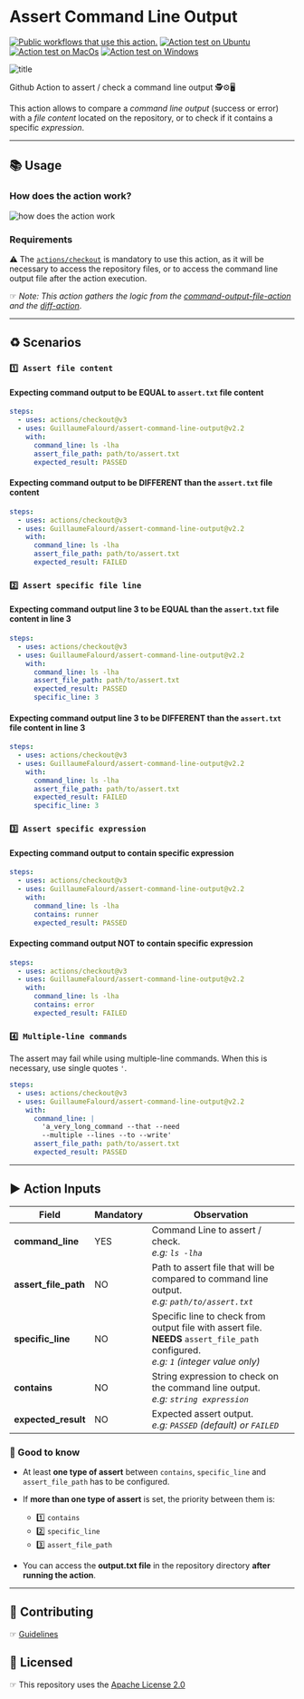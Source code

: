 # Assert Command Line Output

[![Public workflows that use this action.](https://img.shields.io/endpoint?url=https%3A%2F%2Fapi-endbug.vercel.app%2Fapi%2Fgithub-actions%2Fused-by%3Faction%3DGuillaumeFalourd%2Fassert-command-line-output%26badge%3Dtrue)](https://github.com/search?o=desc&q=GuillaumeFalourd+assert-command-line-output+path%3A.github%2Fworkflows+language%3AYAML&s=&type=Code) [![Action test on Ubuntu](https://github.com/GuillaumeFalourd/assert-command-line-output/actions/workflows/ubuntu_test_command_output.yml/badge.svg)](https://github.com/GuillaumeFalourd/check-command-line-output/actions/workflows/ubuntu_test_command_output.yml) [![Action test on MacOs](https://github.com/GuillaumeFalourd/assert-command-line-output/actions/workflows/macos_test_command_output.yml/badge.svg)](https://github.com/GuillaumeFalourd/assert-command-line-output/actions/workflows/macos_test_command_output.yml) [![Action test on Windows](https://github.com/GuillaumeFalourd/assert-command-line-output/actions/workflows/windows_test_command_output.yml/badge.svg)](https://github.com/GuillaumeFalourd/assert-command-line-output/actions/workflows/windows_test_command_output.yml)

![title](https://user-images.githubusercontent.com/22433243/138319283-f2c06465-8ad5-4366-99d1-504a92e6b51e.png)

Github Action to assert / check a command line output 🕵️⚙️🖥

This action allows to compare a _command line output_ (success or error) with a _file content_ located on the repository, or to check if it contains a specific _expression_.

---

## 📚 Usage

<!-- [![Public workflows that use this action (V1).](https://img.shields.io/endpoint?url=https%3A%2F%2Fapi-endbug.vercel.app%2Fapi%2Fgithub-actions%2Fused-by%3Faction%3DGuillaumeFalourd%2Ftest-cli-commands-action%26badge%3Dtrue)](https://github.com/search?o=desc&q=GuillaumeFalourd+test-cli-commands-action+path%3A.github%2Fworkflows+language%3AYAML&s=&type=Code) ☞ [Who is using this action? (V1) 🧑‍💻](https://github.com/search?q=GuillaumeFalourd+test-cli-commands-action+path%3A.github%2Fworkflows+language%3AYAML&type=code)

[![Public workflows that use this action (V2).](https://img.shields.io/endpoint?url=https%3A%2F%2Fapi-endbug.vercel.app%2Fapi%2Fgithub-actions%2Fused-by%3Faction%3DGuillaumeFalourd%2Fassert-command-line-output%26badge%3Dtrue)](https://github.com/search?o=desc&q=GuillaumeFalourd+assert-command-line-output+path%3A.github%2Fworkflows+language%3AYAML&s=&type=Code) ☞ [Who is using this action? (V2) 🧑‍💻](https://github.com/search?q=GuillaumeFalourd+assert-command-line-output+path%3A.github%2Fworkflows+language%3AYAML&type=code) -->

### How does the action work?

![how does the action work](https://user-images.githubusercontent.com/22433243/123486342-39901080-d5e2-11eb-94f2-3f45b4ed6205.png)

### Requirements

⚠️ The [`actions/checkout`](https://github.com/marketplace/actions/checkout) is mandatory to use this action, as it will be necessary to access the repository files, or to access the command line output file after the action execution.

☞ _Note: This action gathers the logic from the [command-output-file-action](https://github.com/GuillaumeFalourd/command-output-file-action) and the [diff-action](https://github.com/GuillaumeFalourd/diff-action)_.

---

## ♻️ Scenarios

### `1️⃣ Assert file content`

#### Expecting command output to be EQUAL to `assert.txt` file content

```yaml
steps:
  - uses: actions/checkout@v3
  - uses: GuillaumeFalourd/assert-command-line-output@v2.2
    with:
      command_line: ls -lha
      assert_file_path: path/to/assert.txt
      expected_result: PASSED
```

#### Expecting command output to be DIFFERENT than the `assert.txt` file content

```yaml
steps:
  - uses: actions/checkout@v3
  - uses: GuillaumeFalourd/assert-command-line-output@v2.2
    with:
      command_line: ls -lha
      assert_file_path: path/to/assert.txt
      expected_result: FAILED
```

### `2️⃣ Assert specific file line`

#### Expecting command output line 3 to be EQUAL than the `assert.txt` file content in line 3

```yaml
steps:
  - uses: actions/checkout@v3
  - uses: GuillaumeFalourd/assert-command-line-output@v2.2
    with:
      command_line: ls -lha
      assert_file_path: path/to/assert.txt
      expected_result: PASSED
      specific_line: 3
```

#### Expecting command output line 3 to be DIFFERENT than the `assert.txt` file content in line 3

```yaml
steps:
  - uses: actions/checkout@v3
  - uses: GuillaumeFalourd/assert-command-line-output@v2.2
    with:
      command_line: ls -lha
      assert_file_path: path/to/assert.txt
      expected_result: FAILED
      specific_line: 3
```

### `3️⃣ Assert specific expression`

#### Expecting command output to contain specific expression

```yaml
steps:
  - uses: actions/checkout@v3
  - uses: GuillaumeFalourd/assert-command-line-output@v2.2
    with:
      command_line: ls -lha
      contains: runner
      expected_result: PASSED
```

#### Expecting command output NOT to contain specific expression

```yaml
steps:
  - uses: actions/checkout@v3
  - uses: GuillaumeFalourd/assert-command-line-output@v2.2
    with:
      command_line: ls -lha
      contains: error
      expected_result: FAILED
```

### `4️⃣ Multiple-line commands`

The assert may fail while using multiple-line commands. When this is necessary, use single quotes `'`.

```yaml
steps:
  - uses: actions/checkout@v3
  - uses: GuillaumeFalourd/assert-command-line-output@v2.2
    with:
      command_line: | 
        'a_very_long_command --that --need
        --multiple --lines --to --write'
      assert_file_path: path/to/assert.txt
      expected_result: PASSED
```

---

## ▶️ Action Inputs

| Field                | Mandatory | Observation                                                                                                                                      |
| -------------------- | --------- | ------------------------------------------------------------------------------------------------------------------------------------------------ |
| **command_line**     | YES       | Command Line to assert / check. <br/> _e.g: `ls -lha`_                                                                                           |
| **assert_file_path** | NO        | Path to assert file that will be compared to command line output. <br/> _e.g: `path/to/assert.txt`_                                              |
| **specific_line**    | NO        | Specific line to check from output file with assert file. <br/> **NEEDS** `assert_file_path` configured. <br/> _e.g: `1` (*integer value only*)_ |
| **contains**         | NO        | String expression to check on the command line output. <br/> _e.g: `string expression`_                                                          |
| **expected_result**  | NO        | Expected assert output. <br/> _e.g: `PASSED` (*default*) or `FAILED`_                                                                            |

### 🔎 Good to know

- At least **one type of assert** between `contains`, `specific_line` and `assert_file_path` has to be configured.

- If **more than one type of assert** is set, the priority between them is:

  - 1️⃣ `contains`
  - 2️⃣ `specific_line`
  - 3️⃣ `assert_file_path`

- You can access the **output.txt file** in the repository directory **after running the action**.

---

## 🤝 Contributing

☞ [Guidelines](https://github.com/GuillaumeFalourd/test-cli-commands-action/blob/main/CONTRIBUTING.md)

## 🏅 Licensed

☞ This repository uses the [Apache License 2.0](https://github.com/GuillaumeFalourd/assert-command-line-output/blob/main/LICENSE)
